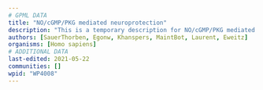 ```yaml
---
# GPML DATA
title: "NO/cGMP/PKG mediated neuroprotection"
description: "This is a temporary description for NO/cGMP/PKG mediated neuroprotection"
authors: [SauerThorben, Egonw, Khanspers, MaintBot, Laurent, Eweitz]
organisms: [Homo sapiens]
# ADDITIONAL DATA
last-edited: 2021-05-22
communities: []
wpid: "WP4008"
---
```

